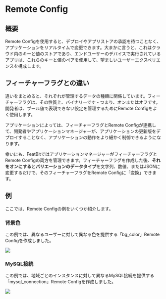 # Remote Config

## 概要

Remote Configを使用すると、デプロイやアプリストアの承認を待つことなく、アプリケーションをリアルタイムで変更できます。大まかに言うと、これはクラウド内のキーと値のストアであり、エンドユーザーのデバイスで実行されているアプリは、これらのキーと値のペアを使用して、望ましいユーザーエクスペリエンスを構成します。

## フィーチャーフラグとの違い

違いをまとめると、それぞれが管理するデータの種類に関係しています。フィーチャーフラグは、その性質上、バイナリーです - つまり、オンまたはオフです。開発者は、ブール値で表現できない設定を管理するためにRemote Configをよく使用します。

アプリケーションによっては、フィーチャーフラグとRemote Configが連携して、開発者やアプリケーションマネージャーが、アプリケーションの更新版をデプロイすることなく、アプリケーションの動作をより細かく制御できるようになります。

幸いにも、FeatBitではアプリケーションマネージャーがフィーチャーフラグとRemote Configの両方を管理できます。フィーチャーフラグを作成した後、**それをオンにする**と**バリエーションのデータタイプ**を文字列、数値、またはJSONに変更するだけで、そのフィーチャーフラグをRemote Configに「変換」できます。

## 例

ここでは、Remote Configの例をいくつか紹介します。

### 背景色

この例では、異なるユーザーに対して異なる色を提供する「bg_color」Remote Configを作成しました。

![](../../getting-started/assets/remote-config/001.webp)

### MySQL接続

この例では、地域ごとのインスタンスに対して異なるMySQL接続を提供する「mysql_connection」Remote Configを作成しました。

![](../../getting-started/assets/remote-config/002.webp)

